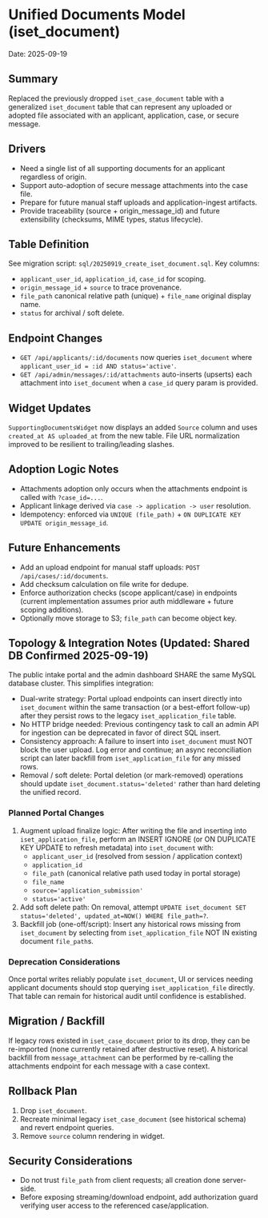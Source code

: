 # Unified Documents Model (iset_document)

Date: 2025-09-19

## Summary
Replaced the previously dropped `iset_case_document` table with a generalized `iset_document` table that can represent any uploaded or adopted file associated with an applicant, application, case, or secure message.

## Drivers
- Need a single list of all supporting documents for an applicant regardless of origin.
- Support auto-adoption of secure message attachments into the case file.
- Prepare for future manual staff uploads and application-ingest artifacts.
- Provide traceability (source + origin_message_id) and future extensibility (checksums, MIME types, status lifecycle).

## Table Definition
See migration script: `sql/20250919_create_iset_document.sql`.
Key columns:
- `applicant_user_id`, `application_id`, `case_id` for scoping.
- `origin_message_id` + `source` to trace provenance.
- `file_path` canonical relative path (unique) + `file_name` original display name.
- `status` for archival / soft delete.

## Endpoint Changes
- `GET /api/applicants/:id/documents` now queries `iset_document` where `applicant_user_id = :id AND status='active'`.
- `GET /api/admin/messages/:id/attachments` auto-inserts (upserts) each attachment into `iset_document` when a `case_id` query param is provided.

## Widget Updates
`SupportingDocumentsWidget` now displays an added `Source` column and uses `created_at AS uploaded_at` from the new table. File URL normalization improved to be resilient to trailing/leading slashes.

## Adoption Logic Notes
- Attachments adoption only occurs when the attachments endpoint is called with `?case_id=...`.
- Applicant linkage derived via `case -> application -> user` resolution.
- Idempotency: enforced via `UNIQUE (file_path)` + `ON DUPLICATE KEY UPDATE origin_message_id`.

## Future Enhancements
- Add an upload endpoint for manual staff uploads: `POST /api/cases/:id/documents`.
- Add checksum calculation on file write for dedupe.
- Enforce authorization checks (scope applicant/case) in endpoints (current implementation assumes prior auth middleware + future scoping additions).
- Optionally move storage to S3; `file_path` can become object key.

## Topology & Integration Notes (Updated: Shared DB Confirmed 2025-09-19)
The public intake portal and the admin dashboard SHARE the same MySQL database cluster. This simplifies integration:

- Dual-write strategy: Portal upload endpoints can insert directly into `iset_document` within the same transaction (or a best-effort follow-up) after they persist rows to the legacy `iset_application_file` table.
- No HTTP bridge needed: Previous contingency task to call an admin API for ingestion can be deprecated in favor of direct SQL insert.
- Consistency approach: A failure to insert into `iset_document` must NOT block the user upload. Log error and continue; an async reconciliation script can later backfill from `iset_application_file` for any missed rows.
- Removal / soft delete: Portal deletion (or mark-removed) operations should update `iset_document.status='deleted'` rather than hard deleting the unified record.

### Planned Portal Changes
1. Augment upload finalize logic: After writing the file and inserting into `iset_application_file`, perform an INSERT IGNORE (or ON DUPLICATE KEY UPDATE to refresh metadata) into `iset_document` with:
	- `applicant_user_id` (resolved from session / application context)
	- `application_id`
	- `file_path` (canonical relative path used today in portal storage)
	- `file_name`
	- `source='application_submission'`
	- `status='active'`
2. Add soft delete path: On removal, attempt `UPDATE iset_document SET status='deleted', updated_at=NOW() WHERE file_path=?`.
3. Backfill job (one-off/script): Insert any historical rows missing from `iset_document` by selecting from `iset_application_file` NOT IN existing document `file_path`s.

### Deprecation Considerations
Once portal writes reliably populate `iset_document`, UI or services needing applicant documents should stop querying `iset_application_file` directly. That table can remain for historical audit until confidence is established.

## Migration / Backfill
If legacy rows existed in `iset_case_document` prior to its drop, they can be re-imported (none currently retained after destructive reset). A historical backfill from `message_attachment` can be performed by re-calling the attachments endpoint for each message with a case context.

## Rollback Plan
1. Drop `iset_document`.
2. Recreate minimal legacy `iset_case_document` (see historical schema) and revert endpoint queries.
3. Remove `source` column rendering in widget.

## Security Considerations
- Do not trust `file_path` from client requests; all creation done server-side.
- Before exposing streaming/download endpoint, add authorization guard verifying user access to the referenced case/application.
